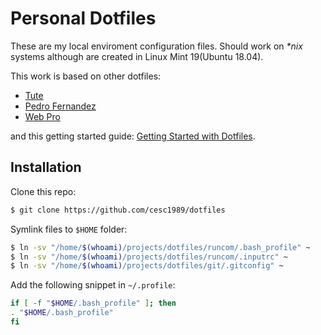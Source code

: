 # Personal Dotfiles

These are my local enviroment configuration files. Should work on _*nix_ systems although are created in Linux Mint 19(Ubuntu 18.04).

This work is based on other dotfiles:

- [Tute](https://github.com/tute/dotfiles)
- [Pedro Fernandez](https://github.com/pedrofernandezm/dotfiles)
- [Web Pro](https://github.com/webpro/dotfiles)

and this getting started guide: [Getting Started with Dotfiles](https://medium.com/@webprolific/getting-started-with-dotfiles-43c3602fd789).

## Installation

Clone this repo:

```bash
$ git clone https://github.com/cesc1989/dotfiles
```

Symlink files to `$HOME` folder:

```bash
$ ln -sv "/home/$(whoami)/projects/dotfiles/runcom/.bash_profile" ~
$ ln -sv "/home/$(whoami)/projects/dotfiles/runcom/.inputrc" ~
$ ln -sv "/home/$(whoami)/projects/dotfiles/git/.gitconfig" ~
```

Add the following snippet in `~/.profile`:

```bash
if [ -f "$HOME/.bash_profile" ]; then
. "$HOME/.bash_profile"
fi
```

